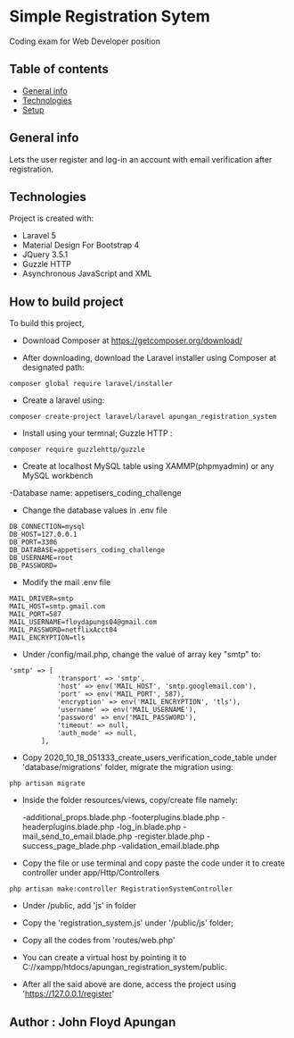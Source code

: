# Simple Registration Sytem
Coding exam for Web Developer position

## Table of contents
* [General info](#general-info)
* [Technologies](#technologies)
* [Setup](#setup)

## General info
Lets the user register and log-in an account with email verification after registration.
	
## Technologies
Project is created with:
* Laravel 5
* Material Design For Bootstrap 4
* JQuery 3.5.1
* Guzzle HTTP
* Asynchronous JavaScript and XML
	
## How to build project
To build this project, 

* Download Composer at https://getcomposer.org/download/

* After downloading, download the Laravel installer using Composer at designated path:

```
composer global require laravel/installer
```

* Create a laravel using:
```
composer create-project laravel/laravel apungan_registration_system
```
* Install using your termnal; Guzzle HTTP : 
```
composer require guzzlehttp/guzzle
```

* Create at localhost MySQL table using XAMMP(phpmyadmin) or any MySQL workbench

 -Database name: appetisers_coding_challenge

* Change the database values in .env file 

```
DB_CONNECTION=mysql
DB_HOST=127.0.0.1
DB_PORT=3306
DB_DATABASE=appetisers_coding_challenge
DB_USERNAME=root
DB_PASSWORD=
```

* Modify the mail .env file 

```
MAIL_DRIVER=smtp
MAIL_HOST=smtp.gmail.com
MAIL_PORT=587
MAIL_USERNAME=floydapungs04@gmail.com
MAIL_PASSWORD=netflixAcct04
MAIL_ENCRYPTION=tls
```
* Under /config/mail.php, change the value of array key "smtp" to:

```
'smtp' => [
            'transport' => 'smtp',
            'host' => env('MAIL_HOST', 'smtp.googlemail.com'),
            'port' => env('MAIL_PORT', 587),
            'encryption' => env('MAIL_ENCRYPTION', 'tls'),
            'username' => env('MAIL_USERNAME'),
            'password' => env('MAIL_PASSWORD'),
            'timeout' => null,
            'auth_mode' => null,
        ],
```

* Copy 2020_10_18_051333_create_users_verification_code_table under 'database/migrations' folder, migrate the migration using:

```
php artisan migrate
```

* Inside the folder resources/views, copy/create file namely:

  -additional_props.blade.php
  -footerplugins.blade.php
  -headerplugins.blade.php
  -log_in.blade.php
  -mail_send_to_email.blade.php
  -register.blade.php
  -success_page_blade.php
  -validation_email.blade.php

* Copy the file or use terminal and copy paste the code under it to create controller under app/Http/Controllers
```
php artisan make:controller RegistrationSystemController
```

* Under /public, add 'js' in folder

* Copy the 'registration_system.js' under '/public/js' folder;

* Copy all the codes from 'routes/web.php' 

* You can create a virtual host by pointing it to C://xampp/htdocs/apungan_registration_system/public.

* After all the said above are done, access the project using 'https://127.0.0.1/register'


## Author : John Floyd Apungan










